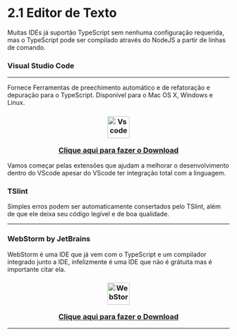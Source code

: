 # 2.1 Editor de Texto

Muitas IDEs já suportão TypeScript sem nenhuma configuração requerida, mas o TypeScript pode ser compilado através do NodeJS a partir de linhas de comando.

### Visual Studio Code
<hr>
Fornece  Ferramentas de preechimento automático e de refatoração e depuração para o TypeScript. Disponível para o Mac OS X, Windows e Linux.
</br>
<h3 align="center">
<img src="https://user-images.githubusercontent.com/674621/71187801-14e60a80-2280-11ea-94c9-e56576f76baf.png" alt="Vs code" width="50">

<a href="https://code.visualstudio.com/download"> Clique aqui para fazer o Download </a>
</h3>

Vamos começar pelas extensões que ajudam a melhorar o desenvolvimento dentro do VScode apesar do VScode ter integração total com a linguagem.

### TSlint

Simples erros podem ser automaticamente consertados pelo TSlint, além de que ele deixa seu código legível e de boa qualidade.
<hr>

### WebStorm by JetBrains 

WebStorm é uma IDE que já vem com o TypeScript e um compilador integrado junto a IDE, infelizmente é uma IDE que não é grátuita mas é importante citar ela.
<h3 align="center">
<img src="https://cdn.worldvectorlogo.com/logos/webstorm-icon.svg" alt="WebStorm" width="50">

<a href="https://www.jetbrains.com/webstorm/"> Clique aqui para fazer o Download </a>
</h3>
<hr>

